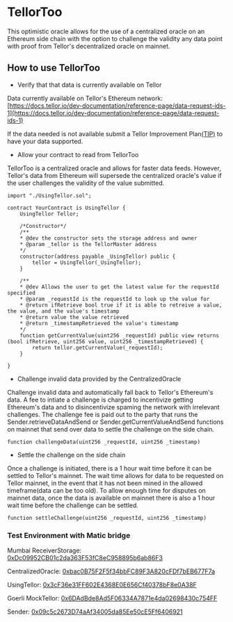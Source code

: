 # TellorToo

This optimistic oracle allows for the use of a centralized oracle on an Ethereum side chain with the option to challenge the validity any data point with proof from Tellor's decentralized oracle on mainnet.


## How to use TellorToo

* Verify that that data is currently available on Tellor 

Data currently available on Tellor's Ethereum network: 
[https://docs.tellor.io/dev-documentation/reference-page/data-request-ids-1](https://docs.tellor.io/dev-documentation/reference-page/data-request-ids-1)

If the data needed is not available submit a Tellor Improvement Plan[(TIP)](https://github.com/tellor-io/TIPs) to have your data supported. 

* Allow your contract to read from TellorToo

TellorToo is a centralized oracle and allows for faster data feeds. However, Tellor's data from Ethereum will supersede the centralized oracle's value if the user challenges the validity of the value submitted. 

```solidity
import "./UsingTellor.sol";

contract YourContract is UsingTellor {
    UsingTellor Tellor;

    /*Constructor*/
    /**
    * @dev the constructor sets the storage address and owner
    * @param _tellor is the TellorMaster address
    */
    constructor(address payable _UsingTellor) public {
        tellor = UsingTellor(_UsingTellor);
    }
	
    /**
    * @dev Allows the user to get the latest value for the requestId specified
    * @param _requestId is the requestId to look up the value for
    * @return ifRetrieve bool true if it is able to retreive a value, the value, and the value's timestamp
    * @return value the value retrieved
    * @return _timestampRetrieved the value's timestamp
    */
    function getCurrentValue(uint256 _requestId) public view returns (bool ifRetrieve, uint256 value, uint256 _timestampRetrieved) {
        return tellor.getCurrentValue(_requestId);
    }

}
```

* Challenge invalid data provided by the CentralizedOracle

Challenge invalid data and automatically fall back to Tellor's Ethereum's data. A fee to intiate a challenge is charged to incentivize getting Ethereum's data and to disincentivize spaming the network with irrelevant challenges. The challenge fee is paid out to the party that runs the Sender.retrieveDataAndSend or Sender.getCurrentValueAndSend functions on mainnet that send over data to settle the challenge on the side chain. 

```solidity
function challengeData(uint256 _requestId, uint256 _timestamp)
```

* Settle the challenge on the side chain

Once a challenge is initiated, there is a 1 hour wait time before it can be settled to Tellor's mainnet. The wait time allows for data to be requested on Tellor mainnet, in the event that it has not been mined in the allowed timeframe(data can be too old). To allow enough time for disputes on mainnet data, once the data is available on mainnet there is also a 1 hour wait time before the challenge can be settled.

```solidity
function settleChallenge(uint256 _requestId, uint256 _timestamp)
```


### Test Environment with Matic bridge
Mumbai
ReceiverStorage: [0xDc09952CB01c2da363F53fC8eC958895b6ab86F3](
https://mumbai-explorer.matic.today/address/0xDc09952CB01c2da363F53fC8eC958895b6ab86F3/contracts)

CentralizedOracle: [0xbac0B75F2F5f34bbFC89F3A820cFDf7bEB677F7a](
https://mumbai-explorer.matic.today/address/0xbac0B75F2F5f34bbFC89F3A820cFDf7bEB677F7a/contracts)

UsingTellor: [0x3cF36e31FF602E4368E0E656Cf40378bF8e0A38F](
https://mumbai-explorer.matic.today/address/0x3cF36e31FF602E4368E0E656Cf40378bF8e0A38F/contracts)

Goerli
MockTellor: [0x6DAdBde8Ad5F06334A7871e4da02698430c754FF](
https://goerli.etherscan.io/address/0x6DAdBde8Ad5F06334A7871e4da02698430c754FF#code)

Sender: [0x09c5c2673D74aAf34005da85Ee50cE5Ff6406921](
https://goerli.etherscan.io/address/0x09c5c2673D74aAf34005da85Ee50cE5Ff6406921#code)


[//]: # (### Test Environment with no bridge)
[//]: # ( receiverStorage: 0x5Bb9d21C4d665bc82AE57D399d350Dc921687e01)
[//]: # (mockTellor: 0xd6a7B42C8548C4e5A1C6DDEDCd992A3Db98D57aa)
[//]: # (mockSender: 0xcEbec024c58C4Efa41DB118D8a8Cd30B7D02247b)
[//]: # (sender: 0xB750cc8647bEBA765B63259dB9Ac326EF0335dce)
[//]: # (centralizedOracle: 0xB99FFb1009504fbfcadC442930E2D652e3BB63c9)
[//]: # (usingTellor: 0x8b2313b41b759dC6Ec6BCb77749ED5DbF451476B)
